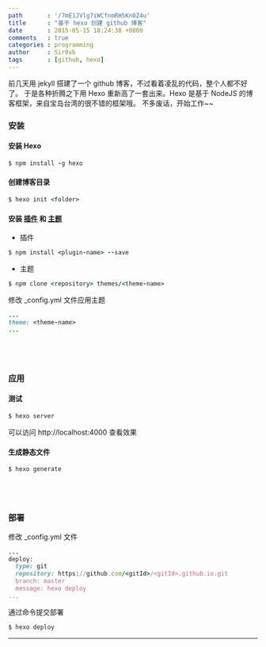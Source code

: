 ```yaml
---
path       : '/7mE1JVlg7iWCfnmRH5Kn0Z4u'
title      : "基于 hexo 创建 github 博客"
date       : 2015-05-15 18:24:38 +0800
comments   : true
categories : programming
author     : Sir0xb
tags       : [github, hexo]
---
```


前几天用 jekyll 搭建了一个 github 博客，不过看着凌乱的代码，整个人都不好了。
于是各种折腾之下用 Hexo 重新高了一套出来。Hexo 是基于 NodeJS 的博客框架，来自宝岛台湾的很不错的框架哦。
不多废话，开始工作~~

### 安装

#### 安装 Hexo

``` ruby
$ npm install -g hexo
```

#### 创建博客目录

``` ruby
$ hexo init <folder>
```
<!--more-->

#### 安装 <a target="_blank" href="https://github.com/hexojs/hexo/wiki/Plugins">插件</a> 和 <a target="_blank" href="https://github.com/hexojs/hexo/wiki/Themes">主题</a>

+ 插件

``` ruby
$ npm install <plugin-name> --save
```

+ 主题

``` ruby
$ npm clone <repository> themes/<theme-name>
```

修改 _config.yml 文件应用主题

``` ruby
...
theme: <theme-name>
...
```

## &nbsp;

### 应用

#### 测试

``` ruby
$ hexo server
```

可以访问 http://localhost:4000 查看效果

#### 生成静态文件

``` ruby
$ hexo generate
```

## &nbsp;

### 部署

修改 _config.yml 文件

``` ruby
...
deploy:
  type: git
  repository: https://github.com/<gitId>/<gitId>.github.io.git
  branch: master
  message: hexo deploy
...
```

通过命令提交部署

``` ruby
$ hexo deploy
```

***
